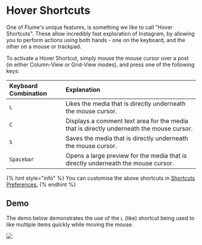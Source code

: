 # Hover Shortcuts

One of Flume's unique features, is something we like to call "Hover Shortcuts". These allow incredibly fast exploration of Instagram, by allowing you to perform actions using both hands - one on the keyboard, and the other on a mouse or trackpad.

To activate a Hover Shortcut, simply mouse the mouse cursor over a post \(in either Column-View or Grid-View modes\), and press one of the following keys:

| Keyboard Combination | Explanation |
| :--- | :--- |
| `L` | Likes the media that is directly underneath the mouse cursor. |
| `C` | Displays a comment text area for the media that is directly underneath the mouse cursor. |
| `S` | Saves the media that is directly underneath the mouse cursor. |
| `Spacebar` | Opens a large preview for the media that is directly underneath the mouse cursor. |

{% hint style="info" %}
You can customise the above shortcuts in [Shortcuts Preferences.](../preferences/shortcuts-preferences.md)
{% endhint %}

## Demo

The demo below demonstrates the use of the `L` \(like\) shortcut being used to like multiple items quickly while moving the mouse.

![](../.gitbook/assets/hovershortcuts.gif)

